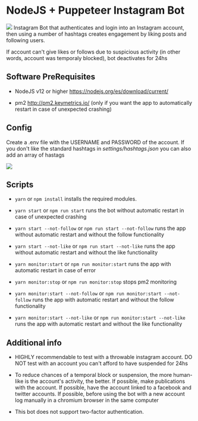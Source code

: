 
# NodeJS + Puppeteer Instagram Bot
![](https://i.imgur.com/1ug6S0N.jpg)
Instagram Bot that authenticates and login into an Instagram account, then using a number of hashtags creates engagement by liking posts and following users.

If account can't give likes or follows due to suspicious activity (in other words, account was temporaly blocked), bot deactivates for 24hs

  

## Software PreRequisites

* NodeJS v12 or higher https://nodejs.org/es/download/current/

* pm2 http://pm2.keymetrics.io/ (only if you want the app to automatically restart in case of unexpected crashing)

  

## Config

Create a .env file with the USERNAME and PASSWORD of the account. If you don't like the standard hashtags in *settings/hashtags.json* you can also add an array of hastags

![](https://i.imgur.com/GHE6b0R.png)

  

## Scripts

*  `yarn` or `npm install` installs the required modules.

*  `yarn start` or `npm run start` runs the bot without automatic restart in case of unexpected crashing

*  `yarn start --not-follow` or `npm run start --not-follow` runs the app without automatic restart and without the follow functionality

*  `yarn start --not-like` or `npm run start --not-like` runs the app without automatic restart and without the like functionality

*  `yarn monitor:start` or `npm run monitor:start` runs the app with automatic restart in case of error

*  `yarn monitor:stop` or `npm run monitor:stop` stops pm2 monitoring

*  `yarn monitor:start --not-follow` or `npm run monitor:start --not-follow` runs the app with automatic restart and without the follow functionality

*  `yarn monitor:start --not-like` or `npm run monitor:start --not-like` runs the app with automatic restart and without the like functionality

  

## Additional info

* HIGHLY recommendable to test with a throwable instagram account. DO NOT test with an account you can't afford to have suspended for 24hs

* To reduce chances of a temporal block or suspension, the more human-like is the account's activity, the better. If possible, make publications with the account. If possible, have the account linked to a facebook and twitter accounts. If possible, before using the bot with a new account log manually in a chromium browser in the same computer

* This bot does not support two-factor authentication.
